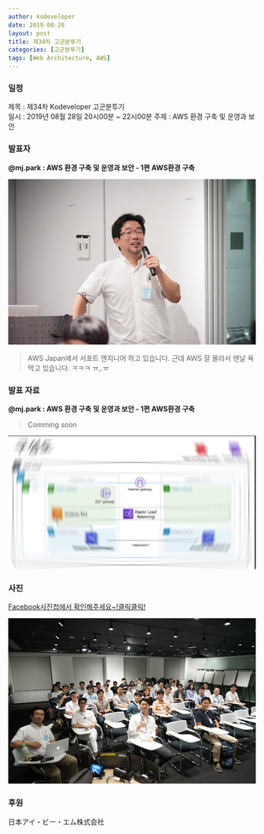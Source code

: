 ```yaml
---
author: kodeveloper
date: 2019-08-28
layout: post
title: 제34차 고군분투기
categories: [고군분투기]
tags: [Web Architecture, AWS]
---
```


### 일정

제목 : 제34차 Kodeveloper 고군분투기  
일시 : 2019년 08월 28일 20시00분 ~ 22시00분
주제 : AWS 환경 구축 및 운영과 보안

### 발표자

**@mj.park : AWS 환경 구축 및 운영과 보안 - 1편 AWS환경 구축**

![](/img/struggle/34/mjpark.jpg)

> AWS Japan에서 서포트 엔지니어 하고 있습니다. 근데 AWS 잘 몰라서 맨날 욕먹고 있습니다. ㅋㅋㅋ ㅠ,.ㅠ

### 발표 자료
**@mj.park : AWS 환경 구축 및 운영과 보안 - 1편 AWS환경 구축**

> Comming soon

![](/img/struggle/34/aws.png)


### 사진

[Facebook사진첩에서 확인해주세요~!클릭클릭!](https://www.facebook.com/media/set/?set=oa.2407944296116968&type=3)

![](/img/struggle/34/members.jpg)

### 후원

日本アイ・ビー・エム株式会社

